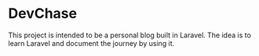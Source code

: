 # DevChase

This project is intended to be a personal blog built in Laravel. The idea is to learn Laravel and document the journey by using it.